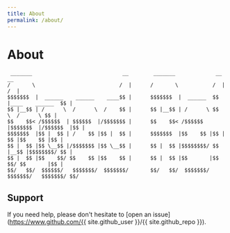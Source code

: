 ```yaml
---
title: About
permalink: /about/
---
```


# About

```
 _______                             __        _______             __                  __ 
/       \                           /  |      /       \           /  |                /  |
$$$$$$$  |  ______    ______    ____$$ |      $$$$$$$  |  ______  $$ |____    ______  $$ |
$$ |__$$ | /      \  /      \  /    $$ |      $$ |__$$ | /      \ $$      \  /      \ $$ |
$$    $$< /$$$$$$  | $$$$$$  |/$$$$$$$ |      $$    $$< /$$$$$$  |$$$$$$$  |/$$$$$$  |$$ |
$$$$$$$  |$$ |  $$ | /    $$ |$$ |  $$ |      $$$$$$$  |$$    $$ |$$ |  $$ |$$    $$ |$$ |
$$ |  $$ |$$ \__$$ |/$$$$$$$ |$$ \__$$ |      $$ |  $$ |$$$$$$$$/ $$ |__$$ |$$$$$$$$/ $$ |
$$ |  $$ |$$    $$/ $$    $$ |$$    $$ |      $$ |  $$ |$$       |$$    $$/ $$       |$$ |
$$/   $$/  $$$$$$/   $$$$$$$/  $$$$$$$/       $$/   $$/  $$$$$$$/ $$$$$$$/   $$$$$$$/ $$/                                                                                 
```

## Support

If you need help, please don't hesitate to [open an issue](https://www.github.com/{{ site.github_user }}/{{ site.github_repo }}).

